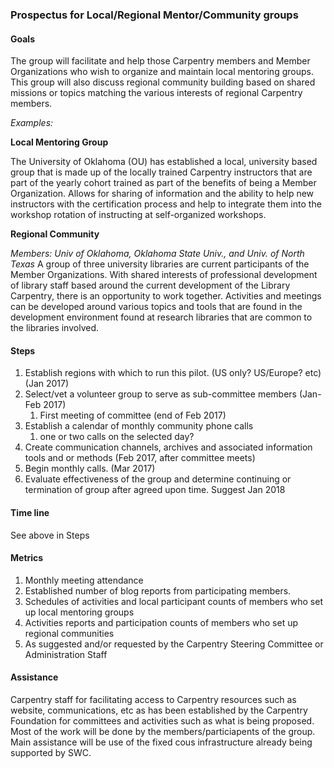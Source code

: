 ### Prospectus for Local/Regional Mentor/Community groups

#### Goals

The group will facilitate and help those Carpentry members and Member Organizations who wish to  organize and maintain local mentoring groups. This group will also discuss regional community building based on shared missions or topics matching the various interests of regional Carpentry members. 

*Examples:*
	
**Local Mentoring Group**

The University of Oklahoma (OU) has established a local, university based group that is made up of the locally trained Carpentry instructors that are part of the yearly cohort trained as part of the benefits of being a Member Organization. Allows for sharing of information and the ability to help new instructors with the certification process and help to integrate them into the workshop rotation of instructing at self-organized workshops. 

**Regional Community**

*Members: Univ of Oklahoma, Oklahoma State Univ., and Univ. of North Texas*
A group of three university libraries are current participants of the Member Organizations. With shared interests of professional development of library staff based around the current development of the Library Carpentry, there is an opportunity to work together. Activities and meetings can be developed around various topics and tools that are found in the development environment found at research libraries that are common to the libraries involved.

	

#### Steps

1. Establish regions with which to run this pilot. (US only? US/Europe? etc) (Jan 2017)
1. Select/vet a volunteer group to serve as sub-committee members (Jan-Feb 2017)
	1. First meeting of committee (end of Feb 2017)
1. Establish a calendar of monthly community phone calls
	1. one or two calls on the selected day?
1. Create communication channels, archives and associated information tools and or methods (Feb 2017, after committee meets)
1. Begin monthly calls.  (Mar 2017)
1. Evaluate effectiveness of the group and determine continuing or termination of group after agreed upon time. Suggest Jan 2018


#### Time line

See above in Steps

#### Metrics

1. Monthly meeting attendance
1. Established number of blog reports from participating members. 
1. Schedules of activities and local participant counts of members who set up local mentoring groups 
1. Activities reports and participation counts of members who set up regional communities
1. As suggested and/or requested by the Carpentry Steering Committee or Administration Staff

#### Assistance 

Carpentry staff for facilitating access to Carpentry resources such as website, communications, etc as has been  established by the Carpentry Foundation for committees and activities such as what is being proposed. Most of the work will be done by the members/particiapents of the group. Main assistance will be use of the fixed cous infrastructure already being supported by SWC. 